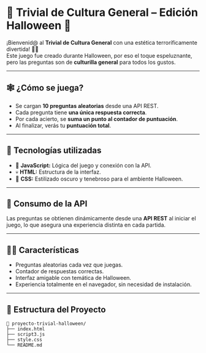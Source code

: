 # 🎃 Trivial de Cultura General – Edición Halloween 🎃

¡Bienvenid@ al **Trivial de Cultura General** con una estética terroríficamente divertida! 🧠👻  
Este juego fue creado durante Halloween, por eso el toque espeluznante, pero las preguntas son de **culturilla general** para todos los gustos.

---

## 🕸️ ¿Cómo se juega?

- Se cargan **10 preguntas aleatorias** desde una API REST.
- Cada pregunta tiene **una única respuesta correcta**.
- Por cada acierto, se **suma un punto al contador de puntuación**.
- Al finalizar, verás tu **puntuación total**.

---

## 🧪 Tecnologías utilizadas

- 🧠 **JavaScript:** Lógica del juego y conexión con la API.
- 💀 **HTML:** Estructura de la interfaz.
- 🧛 **CSS:** Estilizado oscuro y tenebroso para el ambiente Halloween.

---

## 🔌 Consumo de la API

Las preguntas se obtienen dinámicamente desde una **API REST** al iniciar el juego, lo que asegura una experiencia distinta en cada partida.

---

## 🧟‍♂️ Características

- Preguntas aleatorias cada vez que juegas.
- Contador de respuestas correctas.
- Interfaz amigable con temática de Halloween.
- Experiencia totalmente en el navegador, sin necesidad de instalación.

---

## 📂 Estructura del Proyecto

```plaintext
📁 proyecto-trivial-halloween/
├── index.html
├── script3.js
├── style.css
└── README.md
